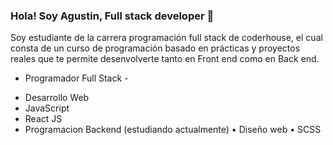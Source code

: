### Hola! Soy Agustin, Full stack developer 👋

 Soy estudiante de la carrera programación full stack de coderhouse, el cual consta de un curso de programación basado en prácticas y proyectos reales que te permite desenvolverte tanto en Front end como en Back end.


- Programador Full Stack -
* Desarrollo Web
* JavaScript
* React JS
* Programacion Backend (estudiando actualmente)
• Diseño web
• SCSS

